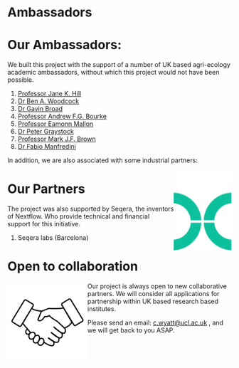 # Ambassadors

# Our Ambassadors:

We built this project with the support of a number of UK based agri-ecology academic ambassadors, without which this project would not have been possible.

1. [Professor Jane K. Hill](https://www.york.ac.uk/biology/research/ecology-evolution/jane-k-hill/)
2. [Dr Ben A. Woodcock](https://www.ceh.ac.uk/staff/ben-woodcock)
3. [Dr Gavin Broad](https://www.nhm.ac.uk/our-science/departments-and-staff/staff-directory/gavin-broad.html)
4. [Professor Andrew F.G. Bourke](https://research-portal.uea.ac.uk/en/persons/andrew-bourke)
5. [Professor Eamonn Mallon](https://le.ac.uk/people/eamonn-mallon)
6. [Dr Peter Graystock](https://www.imperial.ac.uk/people/p.graystock)
7. [Professor Mark J.F. Brown](https://pure.royalholloway.ac.uk/en/persons/mark-j-f-brown)
8. [Dr Fabio Manfredini](https://www.abdn.ac.uk/people/fabio.manfredini/)

In addition, we are also associated with some industrial partners:

<img align="right" width="130" src="./img/nextflowlogoTopmargin.png" />

# Our Partners

The project was also supported by Seqera, the inventors of Nextflow. Who provide technical and financial support for this initiative. 

1. Seqera labs (Barcelona)

# Open to collaboration

<img align="left" width="180" src="./img/handshake.png" />

Our project is always open to new collaborative partners. We will consider all applications for partnership within UK based research based institutes.

Please send an email: c.wyatt@ucl.ac.uk , and we will get back to you ASAP.

